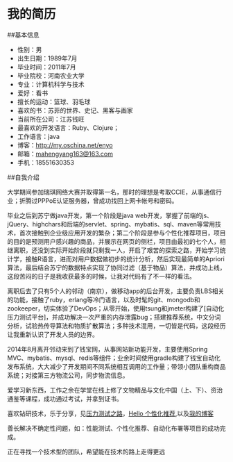 我的简历
==========

##基本信息

- 性别：男 
- 出生日期：1989年7月
- 毕业时间：2011年7月
- 毕业院校：河南农业大学
- 专业：计算机科学与技术
- 爱好：看书
- 擅长的运动：篮球、羽毛球
- 喜欢的书：苏菲的世界、史记、黑客与画家
- 当前所在公司：江苏钱旺
- 最喜欢的开发语言：Ruby、Clojure；
- 工作语言：java
- 博客：http://my.oschina.net/enyo
- 邮箱：mahengyang163@163.com
- 手机：18551630353

##自我介绍

大学期间参加瑞琪网络大赛并取得第一名，那时的理想是考取CCIE，从事通信行业；折腾过PPPoE认证服务器，曾成功找回上网卡帐号和密码。

毕业之后到苏宁做java开发，第一个阶段是java web开发，掌握了前端的js、jQuery、highchars和后端的servlet、spring、mybatis、sql、maven等常用技术，首次接触到企业级应用开发的繁杂；第二个阶段是参与个性化推荐项目，项目的目的是预测用户感兴趣的商品，并展示在网页的侧栏，项目由最初的七个人，相继离职，还没到实际开始阶段就只剩我一人，开启了艰苦的探索之路，开始学习统计学，接触R语言，进而对用户数据做初步的统计分析，然后实现最简单的Apriori算法，最后结合苏宁的数据特点实现了协同过滤（基于物品）算法，并成功上线，这段苦闷的日子是我收获最多的时候，让我对代码有了不一样的看法。


离职后去了只有5个人的邻动（南京），做移动app的后台开发，主要负责LBS相关的功能，接触了ruby，erlang等冷门语言，以及时髦的git、mongodb和zookeeper，切实体验了DevOps；从零开始，使用tsung和jmeter构建了[自动化压力测试平台]，并成功解决一次严重的内存泄露bug；搭建推荐系统，中文分词分析，试验热传导算法和物质扩散算法；多种技术混用，一切皆是代码，这段经历让我重新认识了开发人员的边界。

2014年8月离开邻动来到了钱宝网，从事网站新功能开发，主要使用Spring MVC、mybatis、mysql、redis等组件；业余时间使用gradle构建了钱宝自动化发布系统，大大减少了开发期间不同系统相互调用的工作量；带领小团队重构商品系统；对接第三方物流公司，同步物流信息。

爱学习新东西，工作之余在学堂在线上修了文物精品与文化中国（上、下）、资治通鉴等课程，成功通过考试，并拿到证书。

喜欢钻研技术，乐于分享，见[压力测试之路](http://mahengyang.github.io/zapya-loadtest.html)，[Hello 个性化推荐](http://mahengyang.github.io/hello-recsys.pdf),以及[我的博客](http://my.oschina.net/enyo)

善长解决不确定性问题，如：性能测试、个性化推荐、自动化布署等项目的成功完成。

正在寻找一个技术型的团队，希望能在技术的路上走得更远
